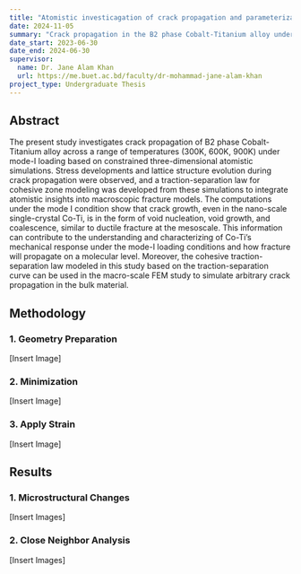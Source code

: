 ```yaml
---
title: "Atomistic investicagation of crack propagation and parameterization of cohesive traction-separation law in cobalt-titanium alloy."
date: 2024-11-05
summary: "Crack propagation in the B2 phase Cobalt-Titanium alloy under mode-I loading was investigated using molecular dynamics simulations"
date_start: 2023-06-30
date_end: 2024-06-30
supervisor: 
  name: Dr. Jane Alam Khan
  url: https://me.buet.ac.bd/faculty/dr-mohammad-jane-alam-khan
project_type: Undergraduate Thesis
---
```


## Abstract
The present study investigates crack propagation of B2 phase Cobalt-Titanium alloy across a range of temperatures (300K, 600K, 900K) under mode-I loading based on constrained three-dimensional atomistic simulations. Stress developments and lattice structure evolution during crack propagation were observed, and a traction-separation law for cohesive zone modeling was developed from these simulations to integrate atomistic insights into macroscopic fracture models. The computations under the mode I condition show that crack growth, even in the nano-scale single-crystal Co-Ti, is in the form of void nucleation, void growth, and coalescence, similar to ductile fracture at the mesoscale. This information can contribute to the understanding and characterizing of Co-Ti’s mechanical response under the mode-I loading conditions and how fracture will propagate on a molecular level. Moreover, the cohesive traction-separation law modeled in this study based on the traction-separation curve can be used in the macro-scale FEM study to simulate arbitrary crack propagation in the bulk material.

## Methodology
### 1. Geometry Preparation
[Insert Image]
### 2. Minimization
[Insert Image]
### 3. Apply Strain
[Insert Image]

## Results
### 1. Microstructural Changes
[Insert Images]
### 2. Close Neighbor Analysis
[Insert Images]